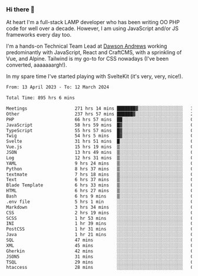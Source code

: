 ### Hi there 👋

<!--
**JamesNock/JamesNock** is a ✨ _special_ ✨ repository because its `README.md` (this file) appears on your GitHub profile.

Here are some ideas to get you started:

- 🔭 I’m currently working on ...
- 🌱 I’m currently learning ...
- 👯 I’m looking to collaborate on ...
- 🤔 I’m looking for help with ...
- 💬 Ask me about ...
- 📫 How to reach me: ...
- 😄 Pronouns: ...
- ⚡ Fun fact: ...
-->
At heart I'm a full-stack LAMP developer who has been writing OO PHP code for well over a decade. However, I am using JavaScript and/or JS frameworks every day too.

I'm a hands-on Technical Team Lead at [Dawson Andrews](https://www.dawsonandrews.com/) working predominantly with JavaScript, React and CraftCMS, with a sprinkling of Vue, and Alpine. Tailwind is my go-to for CSS nowadays (I've been converted, aaaaaaargh!).

In my spare time I've started playing with SvelteKit (it's very, very, nice!).

<!--START_SECTION:waka-->

```txt
From: 13 April 2023 - To: 12 March 2024

Total Time: 895 hrs 6 mins

Meetings                  271 hrs 14 mins ███████▓░░░░░░░░░░░░░░░░░   30.31 %
Other                     237 hrs 57 mins ██████▓░░░░░░░░░░░░░░░░░░   26.59 %
PHP                       66 hrs 57 mins  ██░░░░░░░░░░░░░░░░░░░░░░░   07.48 %
JavaScript                58 hrs 59 mins  █▓░░░░░░░░░░░░░░░░░░░░░░░   06.59 %
TypeScript                55 hrs 57 mins  █▓░░░░░░░░░░░░░░░░░░░░░░░   06.25 %
Twig                      54 hrs 5 mins   █▓░░░░░░░░░░░░░░░░░░░░░░░   06.04 %
Svelte                    31 hrs 51 mins  █░░░░░░░░░░░░░░░░░░░░░░░░   03.56 %
Vue.js                    15 hrs 19 mins  ▒░░░░░░░░░░░░░░░░░░░░░░░░   01.71 %
JSON                      13 hrs 49 mins  ▒░░░░░░░░░░░░░░░░░░░░░░░░   01.55 %
Log                       12 hrs 31 mins  ▒░░░░░░░░░░░░░░░░░░░░░░░░   01.40 %
YAML                      9 hrs 24 mins   ▒░░░░░░░░░░░░░░░░░░░░░░░░   01.05 %
Python                    8 hrs 37 mins   ▒░░░░░░░░░░░░░░░░░░░░░░░░   00.96 %
textmate                  7 hrs 18 mins   ▒░░░░░░░░░░░░░░░░░░░░░░░░   00.82 %
Text                      6 hrs 37 mins   ▒░░░░░░░░░░░░░░░░░░░░░░░░   00.74 %
Blade Template            6 hrs 33 mins   ▒░░░░░░░░░░░░░░░░░░░░░░░░   00.73 %
HTML                      6 hrs 27 mins   ▒░░░░░░░░░░░░░░░░░░░░░░░░   00.72 %
Bash                      6 hrs 9 mins    ▒░░░░░░░░░░░░░░░░░░░░░░░░   00.69 %
.env file                 5 hrs 1 min     ░░░░░░░░░░░░░░░░░░░░░░░░░   00.56 %
Markdown                  3 hrs 34 mins   ░░░░░░░░░░░░░░░░░░░░░░░░░   00.40 %
CSS                       2 hrs 19 mins   ░░░░░░░░░░░░░░░░░░░░░░░░░   00.26 %
SCSS                      1 hr 53 mins    ░░░░░░░░░░░░░░░░░░░░░░░░░   00.21 %
INI                       1 hr 39 mins    ░░░░░░░░░░░░░░░░░░░░░░░░░   00.18 %
PostCSS                   1 hr 31 mins    ░░░░░░░░░░░░░░░░░░░░░░░░░   00.17 %
Java                      1 hr 21 mins    ░░░░░░░░░░░░░░░░░░░░░░░░░   00.15 %
SQL                       47 mins         ░░░░░░░░░░░░░░░░░░░░░░░░░   00.09 %
XML                       45 mins         ░░░░░░░░░░░░░░░░░░░░░░░░░   00.08 %
Gherkin                   42 mins         ░░░░░░░░░░░░░░░░░░░░░░░░░   00.08 %
JSON5                     31 mins         ░░░░░░░░░░░░░░░░░░░░░░░░░   00.06 %
TSQL                      29 mins         ░░░░░░░░░░░░░░░░░░░░░░░░░   00.06 %
htaccess                  28 mins         ░░░░░░░░░░░░░░░░░░░░░░░░░   00.05 %
```

<!--END_SECTION:waka-->
